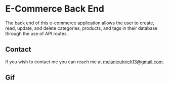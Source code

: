 # E-Commerce Back End

The back end of this e-commerce application allows the user to create, read, update, and delete categories, products, and tags in their database through the use of API routes.

## Contact

If you wish to contact me you can reach me at melanieuhrich13@gmail.com.

## Gif 